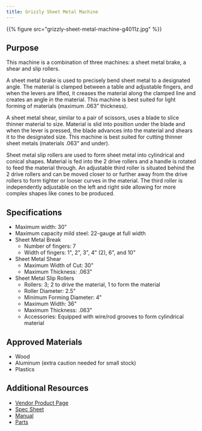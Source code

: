 ```yaml
---
title: Grizzly Sheet Metal Machine
---
```


{{% figure src="grizzly-sheet-metal-machine-g4011z.jpg" %}}

## Purpose
This machine is a combination of three machines: a sheet metal brake, a shear and slip rollers.

A sheet metal brake is used to precisely bend sheet metal to a designated angle. The material is clamped between a table and adjustable fingers, and when the levers are lifted, it creases the material along the clamped line and creates an angle in the material. This machine is best suited for light forming of materials (maximum .063” thickness).

A sheet metal shear, similar to a pair of scissors, uses a blade to slice thinner material to size. Material is slid into position under the blade and when the lever is pressed, the blade advances into the material and shears it to the designated size. This machine is best suited for cutting thinner sheet metals (materials .063” and under).

Sheet metal slip rollers are used to form sheet metal into cylindrical and conical shapes. Material is fed into the 2 drive rollers and a handle is rotated to feed the material through. An adjustable third roller is situated behind the 2 drive rollers and can be moved closer to or further away from the drive rollers to form tighter or looser curves in the material. The third roller is independently adjustable on the left and right side allowing for more complex shapes like cones to be produced.

## Specifications
- Maximum width: 30"
- Maximum capacity mild steel: 22-gauge at full width
- Sheet Metal Break
    + Number of fingers: 7
    + Width of fingers: 1", 2", 3", 4" (2), 6", and 10"
- Sheet Metal Shear
    + Maximum Width of Cut: 30"
    + Maximum Thickness: .063"
- Sheet Metal Slip Rollers
    + Rollers: 3; 2 to drive the material, 1 to form the material
    + Roller Diameter: 2.5"
    + Minimum Forming Diameter: 4"
    + Maximum Width: 36"
    + Maximum Thickness: .063"
    + Accessories: Equipped with wire/rod grooves to form cylindrical material

## Approved Materials
- Wood
- Aluminum (extra caution needed for small stock)
- Plastics

## Additional Resources
- [Vendor Product Page][1]
- [Spec Sheet][2]
- [Manual][3]
- [Parts][4]

[1]: https://www.grizzly.com/products/grizzly-30-3-in-1-sheet-metal-machine/g4011z
[2]: spec-sheet-g4011z.pdf
[3]: manual-g4011z.pdf
[4]: parts-g4011z.pdf